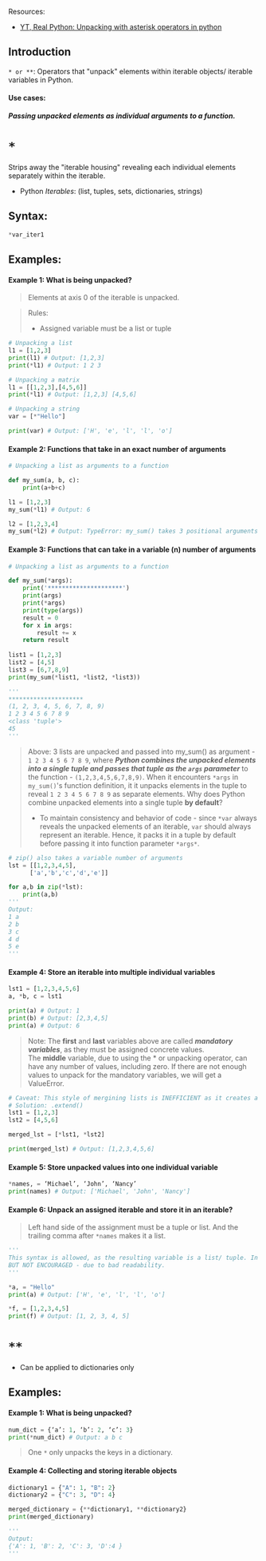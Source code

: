Resources:
- [YT, Real Python: Unpacking with asterisk operators in python](https://www.youtube.com/watch?v=K5XHaoROxI4)

## Introduction
`* or **`: Operators that "unpack" elements within iterable objects/ iterable variables in Python.

#### Use cases: 
***Passing unpacked elements as individual arguments to a function.***

# `*` 
Strips away the "iterable housing" revealing each individual elements separately within the iterable.
- Python *Iterables*: (list, tuples, sets, dictionaries, strings)
## Syntax: 
``` python
*var_iter1
```
## Examples:

#### Example 1: What is being unpacked? 
> Elements at axis 0 of the iterable is unpacked.

> Rules: 
> - Assigned variable must be a list or tuple
``` python
# Unpacking a list
l1 = [1,2,3]
print(l1) # Output: [1,2,3]
print(*l1) # Output: 1 2 3 
```

```python
# Unpacking a matrix 
l1 = [[1,2,3],[4,5,6]]
print(*l1) # Output: [1,2,3] [4,5,6]
```

```python
# Unpacking a string 
var = [*"Hello"]

print(var) # Output: ['H', 'e', 'l', 'l', 'o']
```


#### Example 2: Functions that take in an exact number of arguments
```python
# Unpacking a list as arguments to a function

def my_sum(a, b, c):
	print(a+b+c)

l1 = [1,2,3]
my_sum(*l1) # Output: 6

l2 = [1,2,3,4]
my_sum(*l2) # Output: TypeError: my_sum() takes 3 positional arguments but 4 were given 

```

#### Example 3: Functions that can take in a variable (n) number of arguments
``` python
# Unpacking a list as arguments to a function

def my_sum(*args):
    print('*********************')
    print(args)
    print(*args)
    print(type(args))
    result = 0
    for x in args:
        result += x
    return result
    
list1 = [1,2,3]
list2 = [4,5]
list3 = [6,7,8,9]
print(my_sum(*list1, *list2, *list3))

'''
*********************
(1, 2, 3, 4, 5, 6, 7, 8, 9)
1 2 3 4 5 6 7 8 9
<class 'tuple'>
45
'''
```
> Above: 3 lists are unpacked and passed into my_sum() as argument - `1 2 3 4 5 6 7 8 9`, where ***Python combines the unpacked elements into a single tuple and passes that tuple as the `args` parameter*** to the function - `(1,2,3,4,5,6,7,8,9)`. 
> When it encounters `*args` in `my_sum()`'s function definition, it it unpacks elements in the tuple to reveal `1 2 3 4 5 6 7 8 9` as separate elements.
> Why does Python combine unpacked elements into a single tuple **by default**?
> - To maintain consistency and behavior of code - since `*var` always reveals the unpacked elements of an iterable, `var` should always represent an iterable. Hence, it packs it in a tuple by default before passing it into function parameter `*args*`.

``` python
# zip() also takes a variable number of arguments
lst = [[1,2,3,4,5],
	  ['a','b','c','d','e']]

for a,b in zip(*lst):
	print(a,b)
'''
Output:
1 a
2 b
3 c
4 d
5 e 
'''
```

#### Example 4: Store an iterable into multiple individual variables 
``` python
lst1 = [1,2,3,4,5,6]
a, *b, c = lst1

print(a) # Output: 1
print(b) # Output: [2,3,4,5]
print(a) # Output: 6
```
> Note: The **first** and **last** variables above are called ***mandatory variables***, as they must be assigned concrete values. The **middle** variable, due to using the * or unpacking operator, can have any number of values, including zero. If there are not enough values to unpack for the mandatory variables, we will get a ValueError.

``` python
# Caveat: This style of mergining lists is INEFFICIENT as it creates a new list to store the merged list.
# Solution: .extend()
lst1 = [1,2,3]
lst2 = [4,5,6]

merged_lst = [*lst1, *lst2]

print(merged_lst) # Output: [1,2,3,4,5,6]
```

#### Example 5: Store unpacked values into one individual variable
``` python
*names, = ‘Michael’, ‘John’, ‘Nancy’
print(names) # Output: ['Michael', 'John', 'Nancy']
```

#### Example 6: Unpack an assigned iterable and store it in an iterable?
> Left hand side of the assignment must be a tuple or list. And the trailing comma after `*names`  makes it a list.
``` python
'''
This syntax is allowed, as the resulting variable is a list/ tuple. In this case, a tuple.
BUT NOT ENCOURAGED - due to bad readability.
'''

*a, = "Hello"
print(a) # Output: ['H', 'e', 'l', 'l', 'o']

*f, = [1,2,3,4,5]
print(f) # Output: [1, 2, 3, 4, 5]
```

# `**` 
- Can be applied to dictionaries only
## Examples:
#### Example 1: What is being unpacked?
``` python
num_dict = {‘a’: 1, ‘b’: 2, ‘c’: 3}
print(*num_dict) # Output: a b c
```
> One `*` only unpacks the keys in a dictionary.

#### Example 4: Collecting and storing iterable objects 
```python
dictionary1 = {"A": 1, "B": 2}
dictionary2 = {"C": 3, "D": 4}

merged_dictionary = {**dictionary1, **dictionary2}
print(merged_dictionary)

'''
Output:
{'A': 1, 'B': 2, 'C': 3, 'D':4 }
'''
```
